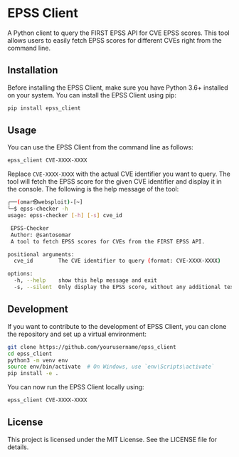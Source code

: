 # EPSS Client

A Python client to query the FIRST EPSS API for CVE EPSS scores. This tool allows users to easily fetch EPSS scores for different CVEs right from the command line.

## Installation

Before installing the EPSS Client, make sure you have Python 3.6+ installed on your system. You can install the EPSS Client using pip:

```sh
pip install epss_client
```

## Usage

You can use the EPSS Client from the command line as follows:

```sh
epss_client CVE-XXXX-XXXX
```

Replace `CVE-XXXX-XXXX` with the actual CVE identifier you want to query. The tool will fetch the EPSS score for the given CVE identifier and display it in the console. The following is the help message of the tool:

```sh
┌──(omar㉿websploit)-[~]
└─$ epss-checker -h
usage: epss-checker [-h] [-s] cve_id

 EPSS-Checker
 Author: @santosomar
 A tool to fetch EPSS scores for CVEs from the FIRST EPSS API.

positional arguments:
  cve_id        The CVE identifier to query (format: CVE-XXXX-XXXX)

options:
  -h, --help    show this help message and exit
  -s, --silent  Only display the EPSS score, without any additional text
```


## Development

If you want to contribute to the development of EPSS Client, you can clone the repository and set up a virtual environment:

```sh
git clone https://github.com/yourusername/epss_client
cd epss_client
python3 -m venv env
source env/bin/activate  # On Windows, use `env\Scripts\activate`
pip install -e .
```

You can now run the EPSS Client locally using:

```sh
epss_client CVE-XXXX-XXXX
```


## License

This project is licensed under the MIT License. See the LICENSE file for details.
